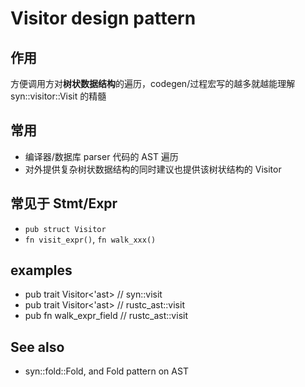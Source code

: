 # Visitor design pattern

## 作用
方便调用方对**树状数据结构**的遍历，codegen/过程宏写的越多就越能理解 syn::visitor::Visit 的精髓

## 常用
- 编译器/数据库 parser 代码的 AST 遍历
- 对外提供复杂树状数据结构的同时建议也提供该树状结构的 Visitor

## 常见于 Stmt/Expr
- `pub struct Visitor`
- `fn visit_expr()`, `fn walk_xxx()`

## examples
- pub trait Visitor<'ast> // syn::visit
- pub trait Visitor<'ast> // rustc_ast::visit
- pub fn walk_expr_field // rustc_ast::visit

## See also
- syn::fold::Fold, and Fold pattern on AST
